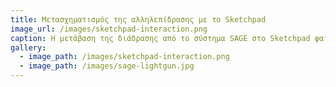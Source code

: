 ```yaml
---
title: Μετασχηματισμός της αλληλεπίδρασης με το Sketchpad 
image_url: /images/sketchpad-interaction.png
caption: Η μετάβαση της διάδρασης από το σύστημα SAGE στο Sketchpad φαίνεται σχετικά μικρή, αλλά η καινοτομία του τελευταίου βρίσκεται περισσότερο στο λογισμικό διάδρασης, το οποίο έπρεπε να εφευρεθεί από την αρχή, παρά στο υλικό διάδρασης το οποίο βασίζεται στις υπάρχουσες συσκευές της πένας και της οθόνης του ραντάρ.
gallery:
  - image_path: /images/sketchpad-interaction.png
  - image_path: /images/sage-lightgun.jpg
---
```

    
